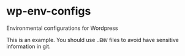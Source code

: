 # wp-env-configs
Environmental configurations for Wordpress

This is an example.
You should use `.ENV` files to avoid have sensitive information in git.